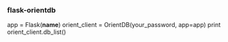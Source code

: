 <h3>flask-orientdb</h3>

app = Flask(__name__)
orient_client = OrientDB(your_password, app=app)
print orient_client.db_list()
